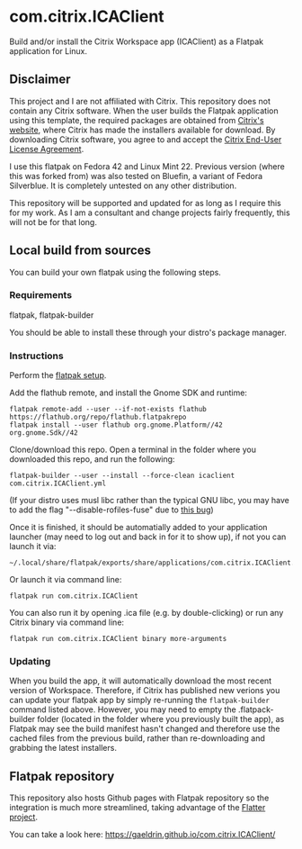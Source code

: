 # com.citrix.ICAClient
Build and/or install the Citrix Workspace app (ICAClient) as a Flatpak application for Linux.

## Disclaimer
This project and I are not affiliated with Citrix. This repository does not contain any Citrix software. When the user builds the Flatpak application using this template, the required packages are obtained from [Citrix's website](https://www.citrix.com/downloads/workspace-app/linux/workspace-app-for-linux-latest.html), where Citrix has made the installers available for download. By downloading Citrix software, you agree to and accept the [Citrix End-User License Agreement](https://www.cloud.com/content/dam/cloud/documents/legal/end-user-agreement.pdf).

I use this flatpak on Fedora 42 and Linux Mint 22. Previous version (where this was forked from) was also tested on Bluefin, a variant of Fedora Silverblue. It is completely untested on any other distribution.

This repository will be supported and updated for as long as I require this for my work. As I am a consultant and change projects fairly frequently, this will not be for that long.

## Local build from sources
You can build your own flatpak using the following steps.

### Requirements
flatpak, flatpak-builder

You should be able to install these through your distro's package manager.

### Instructions
Perform the [flatpak setup](https://flatpak.org/setup/).

Add the flathub remote, and install the Gnome SDK and runtime:

    flatpak remote-add --user --if-not-exists flathub https://flathub.org/repo/flathub.flatpakrepo
    flatpak install --user flathub org.gnome.Platform//42 org.gnome.Sdk//42

Clone/download this repo. Open a terminal in the folder where you downloaded this repo, and run the following:

    flatpak-builder --user --install --force-clean icaclient com.citrix.ICAClient.yml

(If your distro uses musl libc rather than the typical GNU libc, you may have to add the flag "--disable-rofiles-fuse" due to [this bug](https://github.com/flatpak/flatpak-builder/issues/329))

Once it is finished, it should be automatially added to your application launcher (may need to log out and back in for it to show up), if not you can launch it via:

    ~/.local/share/flatpak/exports/share/applications/com.citrix.ICAClient.desktop

Or launch it via command line:

    flatpak run com.citrix.ICAClient

You can also run it by opening .ica file (e.g. by double-clicking) or run any Citrix binary via command line:

    flatpak run com.citrix.ICAClient binary more-arguments

### Updating
When you build the app, it will automatically download the most recent version of Workspace. Therefore, if Citrix has published new verions you can update your flatpak app by simply re-running the `flatpak-builder` command listed above. However, you may need to empty the .flatpack-builder folder (located in the folder where you previously built the app), as Flatpak may see the build manifest hasn't changed and therefore use the cached files from the previous build, rather than re-downloading and grabbing the latest installers.

## Flatpak repository
This repository also hosts Github pages with Flatpak repository so the integration is much more streamlined, taking advantage of the [Flatter project](https://github.com/andyholmes/flatter).

You can take a look here: https://gaeldrin.github.io/com.citrix.ICAClient/
